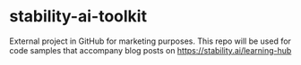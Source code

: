 # stability-ai-toolkit
External project in GitHub for marketing purposes. This repo will be used for code samples that accompany blog posts on https://stability.ai/learning-hub
